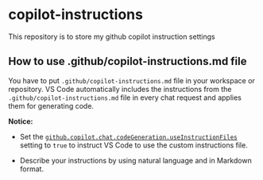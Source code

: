 # copilot-instructions
This repository is to store my github copilot instruction settings 

## How to use .github/copilot-instructions.md file

You have to put `.github/copilot-instructions.md` file in your workspace or repository. 
VS Code automatically includes the instructions from the `.github/copilot-instructions.md` file in every chat request and applies them for generating code.

**Notice:** 
- Set the [`github.copilot.chat.codeGeneration.useInstructionFiles`](vscode://settings/github.copilot.chat.codeGeneration.useInstructionFiles) setting to `true` to instruct VS Code to use the custom instructions file.

- Describe your instructions by using natural language and in Markdown format.
